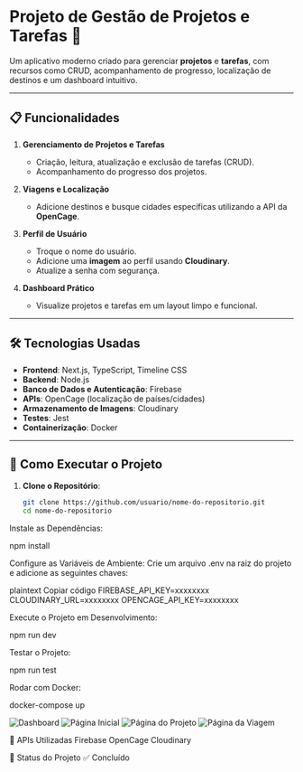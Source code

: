 # Projeto de Gestão de Projetos e Tarefas 🚀

Um aplicativo moderno criado para gerenciar **projetos** e **tarefas**, com recursos como CRUD, acompanhamento de progresso, localização de destinos e um dashboard intuitivo.

---

## 📋 **Funcionalidades**

1. **Gerenciamento de Projetos e Tarefas**
   - Criação, leitura, atualização e exclusão de tarefas (CRUD).
   - Acompanhamento do progresso dos projetos.

2. **Viagens e Localização**
   - Adicione destinos e busque cidades específicas utilizando a API da **OpenCage**.

3. **Perfil de Usuário**
   - Troque o nome do usuário.
   - Adicione uma **imagem** ao perfil usando **Cloudinary**.
   - Atualize a senha com segurança.

4. **Dashboard Prático**
   - Visualize projetos e tarefas em um layout limpo e funcional.

---

## 🛠 **Tecnologias Usadas**

- **Frontend**: Next.js, TypeScript, Timeline CSS  
- **Backend**: Node.js  
- **Banco de Dados e Autenticação**: Firebase  
- **APIs**: OpenCage (localização de países/cidades)  
- **Armazenamento de Imagens**: Cloudinary  
- **Testes**: Jest  
- **Containerização**: Docker  

---

## 🚀 **Como Executar o Projeto**

1. **Clone o Repositório**:
   ```bash
   git clone https://github.com/usuario/nome-do-repositorio.git
   cd nome-do-repositorio

Instale as Dependências:

npm install

Configure as Variáveis de Ambiente: Crie um arquivo .env na raiz do projeto e adicione as seguintes chaves:

plaintext
Copiar código
FIREBASE_API_KEY=xxxxxxxx
CLOUDINARY_URL=xxxxxxxx
OPENCAGE_API_KEY=xxxxxxxx

Execute o Projeto em Desenvolvimento:

npm run dev

Testar o Projeto:

npm run test

Rodar com Docker:

docker-compose up

![Dashboard](public/images/dashboard.png)
![Página Inicial](public/images/inicial.png)
![Página do Projeto](public/images/projeto.png)
![Página da Viagem](public/images/viagem.png)

🔗 APIs Utilizadas
Firebase
OpenCage
Cloudinary

🎯 Status do Projeto
✅ Concluído


